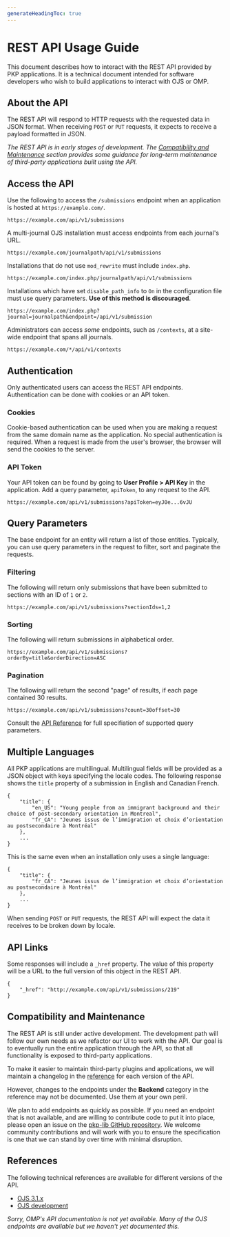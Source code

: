 ```yaml
---
generateHeadingToc: true
---
```


# REST API Usage Guide

This document describes how to interact with the REST API provided by PKP applications. It is a technical document intended for software developers who wish to build applications to interact with OJS or OMP.

## About the API

The REST API will respond to HTTP requests with the requested data in JSON format. When receiving `POST` or `PUT` requests, it expects to receive a payload formatted in JSON.

_The REST API is in early stages of development. The [Compatibility and Maintenance](#compatibility-and-maintenance) section provides some guidance for long-term maintenance of third-party applications built using the API._

## Access the API

Use the following to access the `/submissions` endpoint when an application is hosted at `https://example.com/`.

```
https://example.com/api/v1/submissions
```

A multi-journal OJS installation must access endpoints from each journal's URL.

```
https://example.com/journalpath/api/v1/submissions
```

Installations that do not use `mod_rewrite` must include `index.php`.

```
https://example.com/index.php/journalpath/api/v1/submissions
```

Installations which have set `disable_path_info` to `On` in the configuration file must use query parameters. **Use of this method is discouraged**.

```
https://example.com/index.php?journal=journalpath&endpoint=/api/v1/submission
```

Administrators can access _some_ endpoints, such as `/contexts`, at a site-wide endpoint that spans all journals.

```
https://example.com/*/api/v1/contexts
```

## Authentication

Only authenticated users can access the REST API endpoints. Authentication can be done with cookies or an API token.

### Cookies

Cookie-based authentication can be used when you are making a request from the same domain name as the application. No special authentication is required. When a request is made from the user's browser, the browser will send the cookies to the server.

### API Token

Your API token can be found by going to **User Profile > API Key** in the application. Add a query parameter, `apiToken`, to any request to the API.

```
https://example.com/api/v1/submissions?apiToken=eyJ0e...6vJU
```

## Query Parameters

The base endpoint for an entity will return a list of those entities. Typically, you can use query parameters in the request to filter, sort and paginate the requests.

### Filtering

The following will return only submissions that have been submitted to sections with an ID of `1` or `2`.

```
https://example.com/api/v1/submissions?sectionIds=1,2
```

### Sorting

The following will return submissions in alphabetical order.

```
https://example.com/api/v1/submissions?orderBy=title&orderDirection=ASC
```

### Pagination

The following will return the second "page" of results, if each page contained 30 results.

```
https://example.com/api/v1/submissions?count=30offset=30
```

Consult the [API Reference](#references) for full specifiation of supported query parameters.

## Multiple Languages

All PKP applications are multilingual. Multilingual fields will be provided as a JSON object with keys specifying the locale codes. The following response shows the `title` property of a submission in English and Canadian French.

```
{
	"title": {
		"en_US": "Young people from an immigrant background and their choice of post-secondary orientation in Montreal",
		"fr_CA": "Jeunes issus de l’immigration et choix d’orientation au postsecondaire à Montréal"
	},
	...
}
```

This is the same even when an installation only uses a single language:

```
{
	"title": {
		"fr_CA": "Jeunes issus de l’immigration et choix d’orientation au postsecondaire à Montréal"
	},
	...
}
```

When sending `POST` or `PUT` requests, the REST API will expect the data it receives to be broken down by locale.

## API Links

Some responses will include a `_href` property. The value of this property will be a URL to the full version of this object in the REST API.

```
{
	"_href": "http://example.com/api/v1/submissions/219"
}
```

## Compatibility and Maintenance

The REST API is still under active development. The development path will follow our own needs as we refactor our UI to work with the API. Our goal is to eventually run the entire application through the API, so that all functionality is exposed to third-party applications.

To make it easier to maintain third-party plugins and applications, we will maintain a changelog in the [reference](#references) for each version of the API.

However, changes to the endpoints under the **Backend** category in the reference may not be documented. Use them at your own peril.

We plan to add endpoints as quickly as possible. If you need an endpoint that is not available, and are willing to contribute code to put it into place, please open an issue on the [pkp-lib GitHub repository](https://github.com/pkp/pkp-lib). We welcome community contributions and will work with you to ensure the specification is one that we can stand by over time with minimal disruption.

## References

The following technical references are available for different versions of the API.

- [OJS 3.1.x](ojs/3.1)
- [OJS development](ojs/dev)

_Sorry, OMP's API documentation is not yet available. Many of the OJS endpoints are available but we haven't yet documented this._
